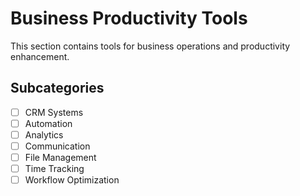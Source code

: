 # Business Productivity Tools

This section contains tools for business operations and productivity enhancement.

## Subcategories
- [ ] CRM Systems
- [ ] Automation
- [ ] Analytics
- [ ] Communication
- [ ] File Management
- [ ] Time Tracking
- [ ] Workflow Optimization